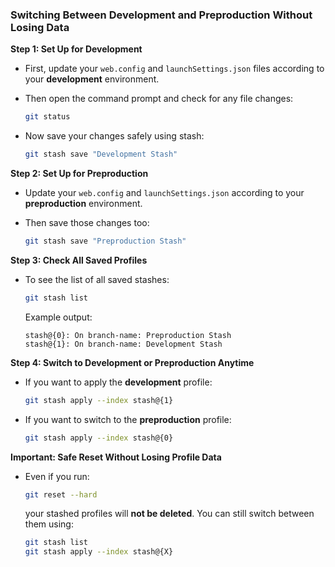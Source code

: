 ### Switching Between Development and Preproduction Without Losing Data

**Step 1: Set Up for Development**

* First, update your `web.config` and `launchSettings.json` files according to your **development** environment.
* Then open the command prompt and check for any file changes:

  ```bash
  git status
  ```
* Now save your changes safely using stash:

  ```bash
  git stash save "Development Stash"
  ```

**Step 2: Set Up for Preproduction**

* Update your `web.config` and `launchSettings.json` according to your **preproduction** environment.
* Then save those changes too:

  ```bash
  git stash save "Preproduction Stash"
  ```

**Step 3: Check All Saved Profiles**

* To see the list of all saved stashes:

  ```bash
  git stash list
  ```

  Example output:

  ```
  stash@{0}: On branch-name: Preproduction Stash
  stash@{1}: On branch-name: Development Stash
  ```

**Step 4: Switch to Development or Preproduction Anytime**

* If you want to apply the **development** profile:

  ```bash
  git stash apply --index stash@{1}
  ```
* If you want to switch to the **preproduction** profile:

  ```bash
  git stash apply --index stash@{0}
  ```

**Important: Safe Reset Without Losing Profile Data**

* Even if you run:

  ```bash
  git reset --hard
  ```

  your stashed profiles will **not be deleted**. You can still switch between them using:

  ```bash
  git stash list
  git stash apply --index stash@{X}
  ```
